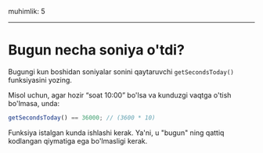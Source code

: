 muhimlik: 5

---

# Bugun necha soniya o'tdi?

Bugungi kun boshidan soniyalar sonini qaytaruvchi `getSecondsToday()` funksiyasini yozing.

Misol uchun, agar hozir “soat 10:00” bo'lsa va kunduzgi vaqtga o'tish bo'lmasa, unda:

```js
getSecondsToday() == 36000; // (3600 * 10)
```

Funksiya istalgan kunda ishlashi kerak. Ya'ni, u "bugun" ning qattiq kodlangan qiymatiga ega bo'lmasligi kerak.

